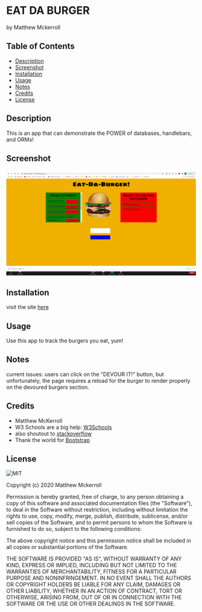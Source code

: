 # EAT DA BURGER
by Matthew Mckerroll

## Table of Contents

* [Description](#Description)
* [Screenshot](#Screenshot)
* [Installation](#installation)
* [Usage](#Usage)
* [Notes](#Notes)
* [Credits](#credits)
* [License](#license)

## Description

This is an app that can demonstrate the POWER of databases, handlebars, and ORMs!

## Screenshot
![Image of app](./public/assets/img/screenshotofsite.png)

## Installation

visit the site [here](https://agile-chamber-71239.herokuapp.com/)


## Usage 

Use this app to track the burgers you eat, yum!

## Notes

current issues: users can click on the "DEVOUR IT!" button, but unfortunately, the page requires a reload for the burger to render properly on the devoured burgers section.

## Credits

* Matthew McKerroll
* W3 Schools are a big help: [W3Schools](https://www.w3schools.com/)  
* also shoutout to [stackoverflow](https://stackoverflow.com/)
* Thank the world for [Bootstrap](https://getbootstrap.com/)

## License

![MIT](https://img.shields.io/apm/l/atomic-design-ui.svg?)

Copyright (c) 2020 Matthew Mckerroll

Permission is hereby granted, free of charge, to any person obtaining a copy
of this software and associated documentation files (the "Software"), to deal
in the Software without restriction, including without limitation the rights
to use, copy, modify, merge, publish, distribute, sublicense, and/or sell
copies of the Software, and to permit persons to whom the Software is
furnished to do so, subject to the following conditions:

The above copyright notice and this permission notice shall be included in all
copies or substantial portions of the Software.

THE SOFTWARE IS PROVIDED "AS IS", WITHOUT WARRANTY OF ANY KIND, EXPRESS OR
IMPLIED, INCLUDING BUT NOT LIMITED TO THE WARRANTIES OF MERCHANTABILITY,
FITNESS FOR A PARTICULAR PURPOSE AND NONINFRINGEMENT. IN NO EVENT SHALL THE
AUTHORS OR COPYRIGHT HOLDERS BE LIABLE FOR ANY CLAIM, DAMAGES OR OTHER
LIABILITY, WHETHER IN AN ACTION OF CONTRACT, TORT OR OTHERWISE, ARISING FROM,
OUT OF OR IN CONNECTION WITH THE SOFTWARE OR THE USE OR OTHER DEALINGS IN THE
SOFTWARE.


